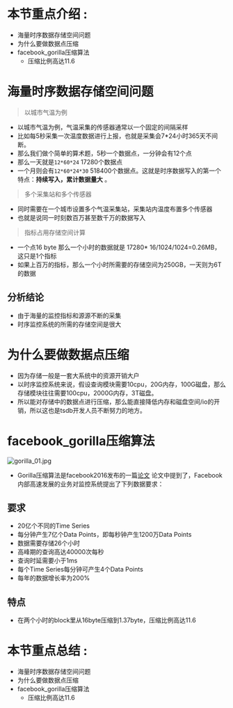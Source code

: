 # 本节重点介绍 :

- 海量时序数据存储空间问题
- 为什么要做数据点压缩
- facebook_gorilla压缩算法
  - 压缩比例高达11.6

# 海量时序数据存储空间问题

> 以城市气温为例

- 以城市气温为例，气温采集的传感器通常以一个固定的间隔采样
- 比如每5秒采集一次温度数据进行上报，也就是采集会7*24小时365天不间断。
- 那么我们做个简单的算术题，5秒一个数据点，一分钟会有12个点
- 那么一天就是`12*60*24` 17280个数据点
- 一个月则会有`12*60*24*30` 518400个数据点。这就是时序数据写入的第一个特点：**持续写入，累计数据量大** 。

> 多个采集站和多个传感器

- 同时需要在一个城市设置多个气温采集站，采集站内温度布置多个传感器
- 也就是说同一时刻数百万甚至数千万的数据写入

> 指标占用存储空间计算

- 一个点16 byte 那么一个小时的数据就是 17280* 16/1024/1024=0.26MB，这只是1个指标
- 如果上百万的指标，那么一个小时所需要的存储空间为250GB，一天则为6T的数据

## 分析结论

- 由于海量的监控指标和源源不断的采集
- 时序监控系统的所需的存储空间是很大

# 为什么要做数据点压缩

- 因为存储一般是一套大系统中的资源开销大户
- 以时序监控系统来说，假设查询模块需要10cpu，20G内存，100G磁盘，那么存储模块往往需要100cpu，2000G内存，3T磁盘。
- 所以能对存储中的数据点进行压缩，那么能直接降低内存和磁盘空间/io的开销，所以这也是tsdb开发人员不断努力的地方。

# facebook_gorilla压缩算法

![gorilla_01.jpg](https://fynotefile.oss-cn-zhangjiakou.aliyuncs.com/fynote/908/1630721787000/d3ecffa7018248f3aacc7b40fd29ef89.jpg)

- Gorilla压缩算法是facebook2016发布的一篇[论文](https://blog.acolyer.org/2016/05/03/gorilla-a-fast-scalable-in-memory-time-series-database/)
  论文中提到了，Facebook内部高速发展的业务对监控系统提出了下列数据要求：

## 要求

- 20亿个不同的Time Series
- 每分钟产生7亿个Data Points，即每秒钟产生1200万Data Points
- 数据需要存储26个小时
- 高峰期的查询高达40000次每秒
- 查询时延需要小于1ms
- 每个Time Series每分钟可产生4个Data Points
- 每年的数据增长率为200%

## 特点

- 在两个小时的block里从16byte压缩到1.37byte，压缩比例高达11.6

# 本节重点总结 :

- 海量时序数据存储空间问题
- 为什么要做数据点压缩
- facebook_gorilla压缩算法
  - 压缩比例高达11.6
